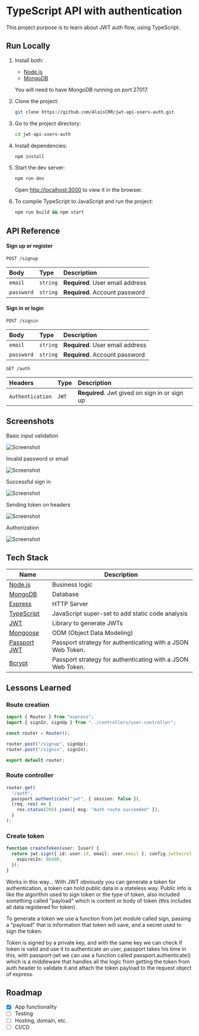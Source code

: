 # TypeScript API with authentication

This project purpose is to learn about JWT auth flow, using TypeScript.

## Run Locally

1. Install both:

   - [Node.js](https://nodejs.org/es/download/)
   - [MongoDB](https://www.mongodb.com/try/download/community)

   You will need to have MongoDB running on port 27017.

2. Clone the project:

   ```bash
   git clone https://github.com/AloisCRR/jwt-api-users-auth.git
   ```

3. Go to the project directory:

   ```bash
   cd jwt-api-users-auth
   ```

4. Install dependencies:

   ```bash
   npm install
   ```

5. Start the dev server:

   ```bash
   npm run dev
   ```

   Open [http://localhost:3000](http://localhost:3000) to view it in the browser.

6. To compile TypeScript to JavaScript and run the project:

   ```bash
   npm run build && npm start
   ```

## API Reference

#### Sign up or register

```http
POST /signup
```

| Body       | Type     | Description                      |
| :--------- | :------- | :------------------------------- |
| `email`    | `string` | **Required**. User email address |
| `password` | `string` | **Required**. Account password   |

#### Sign in or login

```http
POST /signin
```

| Body       | Type     | Description                      |
| :--------- | :------- | :------------------------------- |
| `email`    | `string` | **Required**. User email address |
| `password` | `string` | **Required**. Account password   |

```http
GET /auth
```

| Headers          | Type  | Description                                   |
| :--------------- | :---- | :-------------------------------------------- |
| `Authentication` | `JWT` | **Required**. Jwt gived on sign in or sign up |

## Screenshots

Basic input validation

![Screenshot](https://i.imgur.com/JQD2vth.png)

Invalid password or email

![Screenshot](https://i.imgur.com/B8Mzqk5.png)

Successful sign in

![Screenshot](https://i.imgur.com/hJoFb4B.png)

Sending token on headers

![Screenshot](https://i.imgur.com/5r0cAo0.png)

Authorization

![Screenshot](https://i.imgur.com/jcTFWIB.png)

## Tech Stack

| Name                                                       | Description                                                 |
| ---------------------------------------------------------- | ----------------------------------------------------------- |
| [Node.js](https://nodejs.org/es/download/)                 | Business logic                                              |
| [MongoDB](https://www.mongodb.com/try/download/community)  | Database                                                    |
| [Express](https://expressjs.com/es/api.html)               | HTTP Server                                                 |
| [TypeScript](https://www.typescriptlang.org/)              | JavaScript super-set to add static code analysis            |
| [JWT](https://jwt.io/)                                     | Library to generate JWTs                                    |
| [Mongoose](https://mongoosejs.com/docs/api.html)           | ODM (Object Data Modeling)                                  |
| [Passport JWT](https://www.npmjs.com/package/passport-jwt) | Passport strategy for authenticating with a JSON Web Token. |
| [Bcrypt](https://www.npmjs.com/package/passport-jwt)       | Passport strategy for authenticating with a JSON Web Token. |

## Lessons Learned

### Route creation

```typescript
import { Router } from "express";
import { signIn, signUp } from "../controllers/user.controller";

const router = Router();

router.post("/signup", signUp);
router.post("/signin", signIn);

export default router;
```

### Route controller

```typescript
router.get(
  "/auth",
  passport.authenticate("jwt", { session: false }),
  (req, res) => {
    res.status(200).json({ msg: "Auth route succeeded" });
  }
);
```

### Create token

```typescript
function createToken(user: Iuser) {
  return jwt.sign({ id: user.id, email: user.email }, config.jwtSecret, {
    expiresIn: 86400,
  });
}
```

Works in this way... With JWT obviously you can generate a token for authentication, a token can hold public data in a stateless way. Public info is like the algorithm used to sign token or the type of token, also included something called "payload" which is content or body of token (this includes all data registered for token).

To generate a token we use a function from jwt module called sign, passing a "payload" that is information that token will save, and a secret used to sign the token.

Token is signed by a private key, and with the same key we can check if token is valid and use it to authenticate an user, passport takes his time in this, with passport-jwt we can use a function called passport.authenticate() which is a middleware that handles all the logic from getting the token from auth header to validate it and attach the token payload to the request object of express.

## Roadmap

- [x] App functionality
- [ ] Testing
- [ ] Hosting, domain, etc.
- [ ] CI/CD
